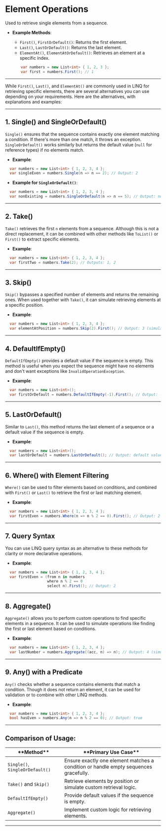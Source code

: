 
# **Element Operations**

Used to retrieve single elements from a sequence.

* **Example Methods**:

  * `First()`, `FirstOrDefault()`: Returns the first element.
  * `Last()`, `LastOrDefault()`: Returns the last element.
  * `ElementAt()`, `ElementAtOrDefault()`: Retrieves an element at a specific index.

```csharp
       var numbers = new List<int> { 1, 2, 3 };
       var first = numbers.First(); // 1
```

---

While `First()`, `Last()`, and `ElementAt()` are commonly used in LINQ for retrieving specific elements, there are several alternatives you can use depending on your requirements. Here are the alternatives, with explanations and examples:

---

## 1\. **Single() and SingleOrDefault()**

`Single()` ensures that the sequence contains exactly one element matching a condition. If there's more than one match, it throws an exception. `SingleOrDefault()` works similarly but returns the default value (`null` for reference types) if no elements match.

* **Example**:

```csharp
  var numbers = new List<int> { 1, 2, 3, 4 };
  var singleEven = numbers.Single(n => n == 2); // Output: 2
  ```

* **Example for `SingleOrDefault()`**:

```csharp
  var numbers = new List<int> { 1, 2, 3, 4 };
  var nonExisting = numbers.SingleOrDefault(n => n == 5); // Output: null (or default value)
  ```

---

## 2\. **Take()**

`Take()` retrieves the first `n` elements from a sequence. Although this is not a direct replacement, it can be combined with other methods like `ToList()` or `First()` to extract specific elements.

* **Example**:

```csharp
  var numbers = new List<int> { 1, 2, 3, 4 };
  var firstTwo = numbers.Take(2); // Outputs: 1, 2
  ```

---

## 3\. **Skip()**

`Skip()` bypasses a specified number of elements and returns the remaining ones. When used together with `Take()`, it can simulate retrieving elements at a specific position.

* **Example**:

```csharp
  var numbers = new List<int> { 1, 2, 3, 4 };
  var elementAtPosition = numbers.Skip(2).First(); // Output: 3 (simulates ElementAt(2))
  ```

---

## 4\. **DefaultIfEmpty()**

`DefaultIfEmpty()` provides a default value if the sequence is empty. This method is useful when you expect the sequence might have no elements and don't want exceptions like `InvalidOperationException`.

* **Example**:

```csharp
  var numbers = new List<int>();
  var firstOrDefault = numbers.DefaultIfEmpty(-1).First(); // Output: -1 (default value)
  ```

---

## 5\. **LastOrDefault()**

Similar to `Last()`, this method returns the last element of a sequence or a default value if the sequence is empty.

* **Example**:

```csharp
  var numbers = new List<int>();
  var lastOrDefault = numbers.LastOrDefault(); // Output: default value (null or 0 depending on type)
  ```

---

## 6\. **Where() with Element Filtering**

`Where()` can be used to filter elements based on conditions, and combined with `First()` or `Last()` to retrieve the first or last matching element.

* **Example**:

```csharp
  var numbers = new List<int> { 1, 2, 3, 4 };
  var firstEven = numbers.Where(n => n % 2 == 0).First(); // Output: 2
  ```

---

## 7\. **Query Syntax**

You can use LINQ query syntax as an alternative to these methods for clarity or more declarative operations.

* **Example**:

```csharp
  var numbers = new List<int> { 1, 2, 3, 4 };
  var firstEven = (from n in numbers
                   where n % 2 == 0
                   select n).First(); // Output: 2
  ```

---

## 8\. **Aggregate()**

`Aggregate()` allows you to perform custom operations to find specific elements in a sequence. It can be used to simulate operations like finding the first or last element based on conditions.

* **Example**:

```csharp
  var numbers = new List<int> { 1, 2, 3, 4 };
  var lastNumber = numbers.Aggregate((acc, n) => n); // Output: 4 (simulates Last())
  ```

---

## 9\. **Any() with a Predicate**

`Any()` checks whether a sequence contains elements that match a condition. Though it does not return an element, it can be used for validation or to combine with other LINQ methods.

* **Example**:

```csharp
  var numbers = new List<int> { 1, 2, 3, 4 };
  bool hasEven = numbers.Any(n => n % 2 == 0); // Output: true
  ```

---

## Comparison of Usage:

| \*\*Method\*\*   | \*\*Primary Use Case\*\* |
|--|--|
| `Single()`, `SingleOrDefault()` | Ensure exactly one element matches a condition or handle empty sequences gracefully.  |
| `Take()` and `Skip()`           | Retrieve elements by position or simulate custom retrieval logic.                 |
| `DefaultIfEmpty()`              | Provide default values if the sequence is empty.                                  |
| `Aggregate()`                   | Implement custom logic for retrieving elements.                                   |

---
